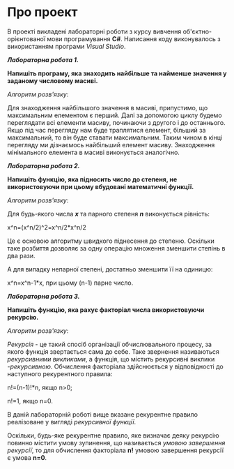 # Про проект
В проекті викладені лабораторні роботи з курсу вивчення об'єктно-орієнтованої мови програмування **С#**. Написання коду виконувалось з використанням програми *Visual Studio*. 

***Лабораторна робота 1.***

**Напишіть програму, яка знаходить найбільше та найменше значення у заданому числовому масиві.**

*Алгоритм розв'язку*:

Для знаходження найбільшого значення в масиві, припустимо, що максимальним елементом є перший. Далі за допомогою циклу будемо переглядати всі елементи масиву, починаючи з другого і до останнього. Якщо під час перегляду нам буде траплятися елемент, більший за максимальний, то він буде ставати максимальним. Таким чином в кінці перегляду ми дізнаємось найбільший елемент масиву.
Знаходження мінімального елемента в масиві виконується аналогічно.


***Лабораторна робота 2.***

**Напишіть функцію, яка підносить число до степеня, не використовуючи при цьому вбудовані математичні функції.**

*Алгоритм розв'язку*:

Для будь-якого числа ***х*** та парного степеня ***n*** виконується рівність:

x^n=(x^n/2)^2=x^n/2*x^n/2

Це є основою алгоритму швидкого піднесення до степеню. Оскільки таке розбиття дозволяє за одну операцію множення зменшити степінь в два рази.

А для випадку непарної степені, достатньо зменшити її на одиницю:

x^n=x^n-1*x, при цьому (n-1) парне число.


***Лабораторна робота 3.***

**Напишіть функцію, яка рахує факторіал числа використовуючи рекурсію.**

*Алгоритм розв'язку*:

*Рекурсія* - це такий спосіб організації обчислювального процесу, за якого функція звертається сама до себе. Таке звернення називаються *рекурсивними викликами*, а функція, що містить рекурсивні виклики -*рекурсивною*.
Обчислення факторіала здійснюється у відповідності до наступного рекурентного правила:

n!=(n-1)!*n, якщо n>0;

n!=1, якщо n=0.

В даній лабораторній роботі вище вказане рекурентне правило реалізоване у вигляді *рекурсивної функції*.

Оскільки, будь-яке рекурентне правило, яке визначає деяку рекурсію повинно містити умову зупинення, що називається *умовою завершення рекурсії*, то для обчислення факторіала **n!** умовою завершення рекурсії є умова **n=0**. 
